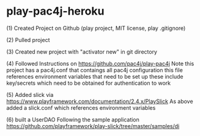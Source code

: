 # play-pac4j-heroku

(1) Created Project on Github (play project, MIT license, play .gitignore)

(2) Pulled project

(3) Created new project with "activator new" in git directory

(4) Followed Instructions on https://github.com/pac4j/play-pac4j
Note this project has a pac4j.conf that contaings all pac4j configuration 
this file references environment variables that need to be set up
these include key/secrets which need to be obtained for authentication to work

(5) Added slick via https://www.playframework.com/documentation/2.4.x/PlaySlick
As above added a slick.conf which references environment variables

(6) built a UserDAO Following the sample application https://github.com/playframework/play-slick/tree/master/samples/di 